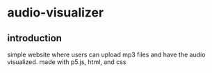 # audio-visualizer

## introduction

simple website where users can upload mp3 files and have the audio visualized. made with p5.js, html, and css
